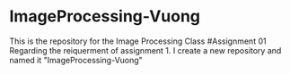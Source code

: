 # ImageProcessing-Vuong
This is the repository for the Image Processing Class
#Assignment 01
Regarding the reiquerment of assignment 1. I create a new repository and named it "ImageProcessing-Vuong"